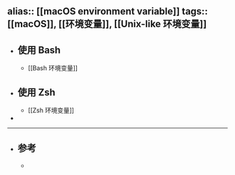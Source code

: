 alias:: [[macOS environment variable]]
tags:: [[macOS]], [[环境变量]], [[Unix-like 环境变量]] 
---

- ## 使用 Bash
	- [[Bash 环境变量]]
- ## 使用 Zsh
	- [[Zsh 环境变量]]
-
- ---
- ## 参考
	-